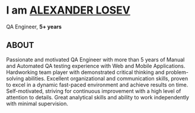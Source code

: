 # I am [ALEXANDER LOSEV](http://www.linkedin.com/in/alexander-losev)
 
 QA Engineer, **5+ years**
 
 ## ABOUT 
 
Passionate and motivated QA Engineer with more than 5 years of Manual and Automated QA testing experience with Web and Mobile Applications. Hardworking team player with demonstrated critical thinking and problem-solving abilities. Excellent organizational and communication skills, proven to excel in a dynamic fast-paced environment and achieve results on time. Self-motivated, striving for continuous improvement with a high level of attention to details. Great analytical skills and ability to work independently with minimal supervision.

